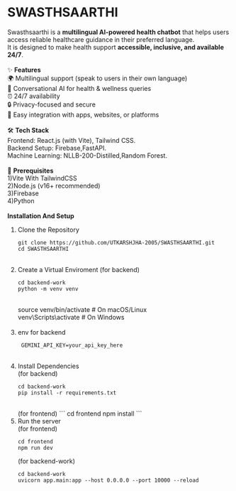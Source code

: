 # SWASTHSAARTHI
Swasthsaarthi is a **multilingual AI-powered health chatbot** that helps users access reliable healthcare guidance in their preferred language.  
It is designed to make health support **accessible, inclusive, and available 24/7**.  <br/>
<br/>
 ✨ <strong>Features</strong>  <br/>
🌍 Multilingual support (speak to users in their own language)  <br/>
🤝 Conversational AI for health & wellness queries  <br/>
⏰ 24/7 availability  <br/>
🔒 Privacy-focused and secure<br/> 
📱 Easy integration with apps, websites, or platforms   <br/>
<br/>
🛠 <strong>Tech Stack</strong> <br/>
Frontend: React.js (with Vite), Tailwind CSS.<br/>
Backend Setup: Firebase,FastAPI.<br/>
Machine Learning: NLLB-200-Distilled,Random Forest.<br/>
<br/>
🔧 <strong>Prerequisites</strong> <br/>
1)Vite With TailwindCSS <br/>
2)Node.js (v16+ recommended) <br/>
3)Firebase <br/>
4)Python <br/>
<br/>
<strong>Installation And Setup</strong><br/>
1) Clone the Repository<br/>
   ```
   git clone https://github.com/UTKARSHJHA-2005/SWASTHSAARTHI.git
   cd SWASTHSAARTHI
   ```
   <br/>
2) Create a Virtual Enviroment (for backend)
   ```
   cd backend-work
   python -m venv venv
   ```
   <br/>
   source venv/bin/activate  # On macOS/Linux <br/>
   venv\Scripts\activate      # On Windows <br/>
   <br/>
4) env for backend<br/>
   ```
    GEMINI_API_KEY=your_api_key_here
   ```
   <br/>
5) Install Dependencies <br/>
   (for backend) <br/>
   ```
   cd backend-work
   pip install -r requirements.txt
   ```
   <br/>
   (for frontend)
   ```
   cd frontend
   npm install
   ```
   <br/>
6) Run the server <br/>
   (for frontend) <br/>
   ```
   cd frontend
   npm run dev
   ```
   (for backend-work) <br/>
   ```
   cd backend-work
   uvicorn app.main:app --host 0.0.0.0 --port 10000 --reload
   ```
